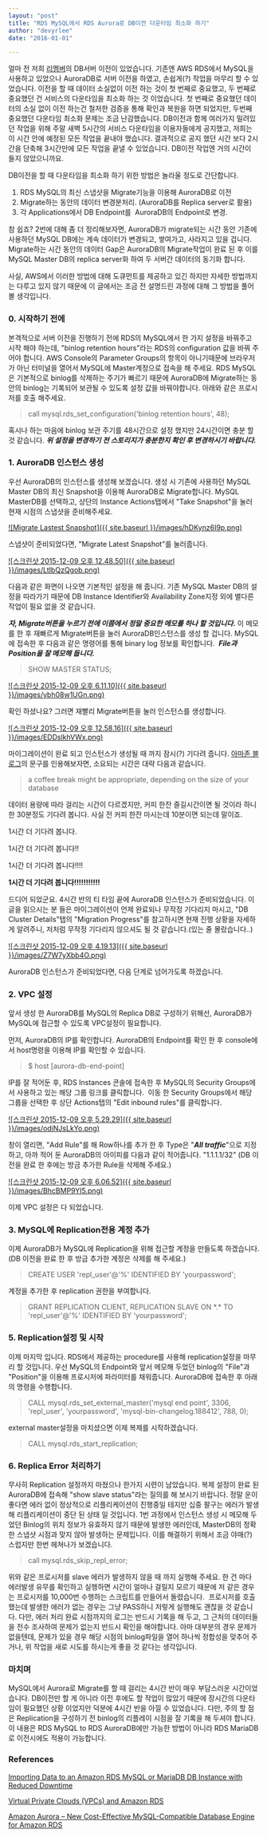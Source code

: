 ```yaml
---
layout: "post"
title: "RDS MySQL에서 RDS Aurora로 DB이전 다운타임 최소화 하기"
author: "devyrlee"
date: "2016-01-01"

---
```


얼마 전 저희 [리멤버](http://rememberapp.co.kr)의 DB서버 이전이 있었습니다. 기존엔 AWS RDS에서 MySQL을 사용하고 있었으나 AuroraDB로 서버 이전을 하였고, 손쉽게(?) 작업을 마무리 할 수 있었습니다. 이전을 할 때 데이터 소실없이 이전 하는 것이 첫 번째로 중요했고, 두 번째로 중요했던 건 서비스의 다운타임을 최소화 하는 것 이었습니다. 첫 번째로 중요했던 데이터의 소실 없이 이전 하는건 철저한 검증을 통해 확인과 복원을 하면 되었지만, 두번째 중요했던 다운타임 최소화 문제는 조금 난감했습니다. DB이전과 함께 여러가지 밀려있던 작업을 위해 주말 새벽 5시간의 서비스 다운타임을 이용자들에게 공지했고, 저희는 이 시간 안에 예정된 모든 작업을 끝내야 했습니다. 결과적으로 공지 했던 시간 보다 2시간을 단축해 3시간만에 모든 작업을 끝낼 수 있었습니다. DB이전 작업엔 거의 시간이 들지 않았으니까요.

DB이전을 할 때 다운타임을 최소화 하기 위한 방법은 놀라울 정도로 간단합니다.

1. RDS MySQL의 최신 스냅샷을 Migrate기능을 이용해 AuroraDB로 이전
2. Migrate하는 동안의 데이터 변경분처리. (AuroraDB를 Replica server로 활용)
3. 각 Applications에서 DB Endpoint를  AuroraDB의 Endpoint로 변경.

참 쉽죠? 2번에 대해 좀 더 정리해보자면, AuroraDB가 migrate되는 시간 동안 기존에 사용하던 MySQL DB에는 계속 데이터가 변경되고, 쌓여가고, 사라지고 있을 겁니다. Migrate하는 시간 동안의 데이터 Gap은 AuroraDB의 Migrate작업이 완료 된 후 이를 MySQL Master DB의 replica server화 하여 두 서버간 데이터의 동기화 합니다.

사실, AWS에서 이러한 방법에 대해 도큐먼트를 제공하고 있긴 하지만 자세한 방법까지는 다루고 있지 않기 때문에 이 글에서는 조금 전 설명드린 과정에 대해 그 방법을 풀어 볼 생각입니다.

### 0\. 시작하기 전에

본격적으로 서버 이전을 진행하기 전에 RDS의 MySQL에서 한 가지 설정을 바꿔주고 시작 해야 하는데, "binlog retention hours"라는 RDS의 configuration 값을 바꿔 주어야 합니다. AWS Console의 Parameter Groups의 항목이 아니기때문에 브라우저가 아닌 터미널을 열어서 MySQL에 Master계정으로 접속을 해 주세요. RDS MySQL은 기본적으로 binlog를 삭제하는 주기가 빠르기 때문에 AuroraDB에 Migrate하는 동안의 binlog는 기록되어 보관될 수 있도록 설정 값을 바꿔야합니다. 아래와 같은 프로시저를 호출 해주세요.

> call mysql.rds\_set\_configuration('binlog retention hours', 48);

혹시나 하는 마음에 binlog 보관 주기를 48시간으로 설정 했지만 24시간이면 충분 할 것 같습니다. **_위 설정을 변경하기 전 스토리지가 충분한지 확인 후 변경하시기 바랍니다._**

### 1\. AuroraDB 인스턴스 생성

우선 AuroraDB의 인스턴스를 생성해 보겠습니다. 생성 시 기존에 사용하던 MySQL Master DB의 최신 Snapshot을 이용해 AuroraDB로 Migrate합니다. MySQL MasterDB를 선택하고, 상단의 Instance Actions탭에서 "Take Snapshot"을 눌러 현재 시점의 스냅샷을 준비해주세요.

[![Migrate Lastest Snapshot]({{ site.baseurl }}/images/hDKynz6I9p.png)](https://blog.dramancompany.com/wp-content/uploads/2015/12/스크린샷-2015-12-09-오후-12.45.08.png)

스냅샷이 준비되었다면, "Migrate Latest Snapshot"를 눌러줍니다.

[![스크린샷 2015-12-09 오후 12.48.50]({{ site.baseurl }}/images/LtIbQzQgob.png)](https://blog.dramancompany.com/wp-content/uploads/2015/12/스크린샷-2015-12-09-오후-12.48.50.png)

다음과 같은 화면이 나오면 기본적인 설정을 해 줍니다. 기존 MySQL Master DB의 설정을 따라가기 때문에 DB Instance Identifier와 Availability Zone지정 외에 별다른 작업이 필요 없을 것 같습니다.

_**자, Migrate버튼을 누르기 전에 이쯤에서 정말 중요한 메모를 하나 할 것입니다.**_ 이 메모를 한 후 재빠르게 Migrate버튼을 눌러 AuroraDB인스턴스를 생성 할 겁니다. MySQL에 접속한 후 다음과 같은 명령어를 통해 binary log 정보를 확인합니다.  _**File과 Position을 잘 메모해 둡니다.**_

> SHOW MASTER STATUS;

[![스크린샷 2015-12-09 오후 6.11.10]({{ site.baseurl }}/images/ybh08w1UGn.png)](https://blog.dramancompany.com/wp-content/uploads/2015/12/스크린샷-2015-12-09-오후-6.11.10.png)

확인 하셨나요? 그러면 재빨리 Migrate버튼을 눌러 인스턴스를 생성합니다.

[![스크린샷 2015-12-09 오후 12.58.16]({{ site.baseurl }}/images/EDDslkhVWx.png)](https://blog.dramancompany.com/wp-content/uploads/2015/12/스크린샷-2015-12-09-오후-12.58.16.png)

마이그레이션이 완료 되고 인스턴스가 생성될 때 까지 잠시(?) 기다려 줍니다. [아마존 블로그](https://aws.amazon.com/ko/blogs/aws/now-available-amazon-aurora/)의 문구를 인용해보자면, 소요되는 시간은 대략 다음과 같습니다.

> a coffee break might be appropriate, depending on the size of your database

데이터 용량에 따라 걸리는 시간이 다르겠지만, 커피 한잔 즐길시간이면 될 것이라 하니 한 30분정도 기다려 봅니다. 사실 전 커피 한잔 마시는데 10분이면 되는데 말이죠.

1시간 더 기다려 봅니다.

1시간 더 기다려 봅니다!!

1시간 더 기다려 봅니다!!!!

**1시간 더 기다려 봅니다!!!!!!!!!!!**

드디어 되었군요. 4시간 반의 티 타임 끝에 AuroraDB 인스턴스가 준비되었습니다. 이 글을 읽으시는 분 들은 마이그레이션이 언제 완료되나 무작정 기다리지 마시고, "DB Cluster Details"탭의 "Migration Progress"를 참고하시면 현재 진행 상황을 자세하게 알려주니, 저처럼 무작정 기다리지 않으셔도 될 것 같습니다.(있는 줄 몰랐습니다..)

[![스크린샷 2015-12-09 오후 4.19.13]({{ site.baseurl }}/images/Z7W7yXbb4O.png)](https://blog.dramancompany.com/wp-content/uploads/2015/12/스크린샷-2015-12-09-오후-4.19.13.png)

AuroraDB 인스턴스가 준비되었다면, 다음 단계로 넘어가도록 하겠습니다.

### 2\. VPC 설정

앞서 생성 한 AuroraDB를 MySQL의 Replica DB로 구성하기 위해선, AuroraDB가 MySQL에 접근할 수 있도록 VPC설정이 필요합니다.

먼저, AuroraDB의 IP를 확인합니다. AuroraDB의 Endpoint를 확인 한 후 console에서 host명령을 이용해 IP를 확인할 수 있습니다.

> $ host \[aurora-db-end-point\]

IP를 잘 적어둔 후, RDS Instances 콘솔에 접속한 후 MySQL의 Security Groups에서 사용하고 있는 해당 그룹 링크를 클릭합니다.  이동 한 Security Groups에서 해당 그룹을 선택한 후 상단 Actions탭의 "Edit inbound rules"를 클릭합니다.

[![스크린샷 2015-12-09 오후 5.29.29]({{ site.baseurl }}/images/odiNJsLkYo.png)](https://blog.dramancompany.com/wp-content/uploads/2015/12/스크린샷-2015-12-09-오후-5.29.29.png)

창이 열리면, "Add Rule"를 해 Row하나를 추가 한 후 Type은 "_**All traffic**_"으로 지정하고, 아까 적어 둔 AuroraDB의 아이피를 다음과 같이 적어줍니다. "1.1.1.1/32" (DB 이전을 완료 한 후에는 방금 추가한 Rule을 삭제해 주세요.)

[![스크린샷 2015-12-09 오후 6.06.52]({{ site.baseurl }}/images/BhcBMP9YI5.png)](https://blog.dramancompany.com/wp-content/uploads/2015/12/스크린샷-2015-12-09-오후-6.06.52.png)

이제 VPC 설정은 다 되었습니다.

### 3\. MySQL에 Replication전용 계정 추가

이제 AuroraDB가 MySQL에 Replication을 위해 접근할 계정을 만들도록 하겠습니다. (DB 이전을 완료 한 후 방금 추가한 계정은 삭제를 해 주세요.)

> CREATE USER 'repl\_user'@'%' IDENTIFIED BY 'yourpassword';

계정을 추가한 후 replication 권한을 부여합니다.

> GRANT REPLICATION CLIENT, REPLICATION SLAVE ON \*.\* TO 'repl\_user'@'%' IDENTIFIED BY 'yourpassword';

### 5\. Replication설정 및 시작

이제 마지막 입니다. RDS에서 제공하는 procedure를 사용해 replication설정을 마무리 할 것입니다. 우선 MySQL의 Endpoint와 앞서 메모해 두었던 binlog의 "File"과 "Position"을 이용해 프로시저에 파라미터를 채워줍니다. AuroraDB에 접속한 후 아래의 명령을 수행합니다.

> CALL mysql.rds\_set\_external\_master('mysql end point', 3306, 'repl\_user', 'yourpassword', 'mysql-bin-changelog.188412', 788, 0);

external master설정을 마치셨으면 이제 복제를 시작하겠습니다.

> CALL mysql.rds\_start\_replication;

### 6\. Replica Error 처리하기

무사히 Replication 설정까지 마쳤으나 한가지 시련이 남았습니다. 복제 설정이 완료 된 AuroraDB에 접속해 "show slave status"라는 질의를 해 보시기 바랍니다. 정말 운이 좋다면 에러 없이 정상적으로 리플리케이션이 진행중일 테지만 십중 팔구는 에러가 발생해 리플리케이션이 중단 된 상태 일 것입니다. 1번 과정에서 인스턴스 생성 시 메모해 두었던 Binlog의 위치 정보가 유효하지 않기 때문에 발생한 에러인데, MasterDB의 정확한 스냅샷 시점과 맞지 않아 발생하는 문제입니다. 이를 해결하기 위해서 조금 야매(?) 스럽지만 한번 헤쳐나가 보겠습니다.

> call mysql.rds\_skip\_repl\_error;

위와 같은 프로시저를 slave 에러가 발생하지 않을 때 까지 실행해 주세요. 한 건 마다 에러발생 유무를 확인하고 실행하면 시간이 얼마나 걸릴지 모르기 때문에 저 같은 경우는 프로시저를 10,000번 수행하는 스크립트를 만들어서 돌렸습니다.  프로시저를 호출했는데 발생한 에러가 없는 경우는 그냥 PASS하니 저렇게 실행해도 괜찮을 것 같습니다. 다만, 에러 처리 완료 시점까지의 로그는 반드시 기록을 해 두고, 그 근처의 데이터들을 전수 조사하여 문제가 없는지 반드시 확인을 해야합니다. 아마 대부분의 경우 문제가 없을텐데, 문제가 있을 경우 해당 시점의 binlog파일을 열어 하나씩 정합성을 맞추어 주거나, 위 작업을 새로 시도를 하시는게 좋을 것 같다는 생각입니다.

### 마치며

MySQL에서 Aurora로 Migrate를 할 때 걸리는 4시간 반이 매우 부담스러운 시간이었습니다. DB이전만 할 게 아니라 이전 후에도 할 작업이 많았기 때문에 장시간의 다운타임이 필요했던 상황 이었지만 덕분에 4시간 반을 아낄 수 있었습니다. 다만, 주의 할 점은 Replication을 구성하기 전 binlog의 리플레이 시점을 잘 기록을 해 두셔야 합니다. 이 내용은 RDS MySQL to RDS AuroraDB에만 가능한 방법이 아니라 RDS MariaDB로 이전시에도 적용이 가능합니다.

### References

[Importing Data to an Amazon RDS MySQL or MariaDB DB Instance with Reduced Downtime](https://docs.aws.amazon.com/AmazonRDS/latest/UserGuide/MySQL.Procedural.Importing.NonRDSRepl.html)

[Virtual Private Clouds (VPCs) and Amazon RDS](https://docs.aws.amazon.com/AmazonRDS/latest/UserGuide/USER_VPC.html)

[Amazon Aurora – New Cost-Effective MySQL-Compatible Database Engine for Amazon RDS](https://aws.amazon.com/ko/blogs/aws/highly-scalable-mysql-compat-rds-db-engine/)
